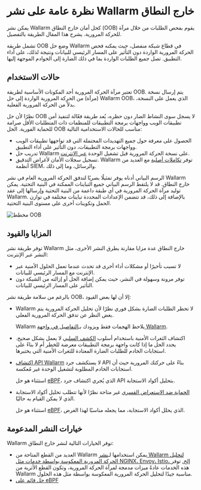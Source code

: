 # نظرة عامة على نشر Wallarm خارج النطاق

يمكن نشر Wallarm كحل أمان خارج النطاق (OOB) يقوم بفحص الطلبات من خلال مرآة للحركة المرورية. يشرح هذا المقال الطريقة بالتفصيل.

تشمل طريقة OOB وضع حل Wallarm في قطاع شبكة منفصل، حيث يمكنه فحص الحركة المرورية الواردة دون التأثير على المسار الرئيسي للبيانات ونتيجة لذلك، على أداء التطبيق. تصل جميع الطلبات الواردة بما في ذلك الضارة إلى الخوادم الموجهة إليها.

## حالات الاستخدام

تعتبر مرآة الحركة المرورية أحد المكونات الأساسية لطريقة OOB. يتم إرسال نسخة (مرآة) من الحركة المرورية الواردة إلى حل Wallarm OOB، الذي يعمل على النسخة، بدلاً من الحركة المرورية الفعلية.

نظرًا لأن حل OOB لا يسجل سوى النشاط الضار دون حظره، يُعد طريقة فعّالة لتنفيذ أمن تطبيقات الويب وواجهات برمجة التطبيقات للمنظمات ذات المتطلبات الأقل صرامة للحماية الفورية. الحل OOB مناسب للحالات الاستخدامية التالية:

* الحصول على معرفة حول جميع التهديدات المحتملة التي قد تواجهها تطبيقات الويب وواجهات برمجة التطبيقات، دون التأثير على أداء التطبيق.
* تدريب حل Wallarm على نسخة الحركة المرورية قبل تشغيل الوحدة [عبر الإنترنت](../inline/overview.md).
* تسجيل سجلات الأمان لأغراض التدقيق. Wallarm توفر [تكاملات أصلية](../../user-guides/settings/integrations/integrations-intro.md) مع العديد من أنظمة SIEM، والرسائل، وما إلى ذلك.

الرسم البياني أدناه يوفر تمثيلًا بصريًا لتدفق الحركة المرورية العام في نشر Wallarm خارج النطاق. قد لا يلتقط الرسم البياني جميع التباينات الممكنة في البنية التحتية. يمكن توليد مرآة الحركة المرورية في أي طبقة داعمة من البنية التحتية وإرسالها إلى عقد Wallarm. بالإضافة إلى ذلك، قد تتضمن الإعدادات المحددة تباينات مختلفة في توازن الحمل وتكوينات أخرى على مستوى البنية التحتية.

![مخطط OOB](../../images/waf-installation/oob/wallarm-oob-deployment-scheme.png)

## المزايا والقيود

توفر طريقة نشر Wallarm خارج النطاق عدة مزايا مقارنة بطرق النشر الأخرى، مثل النشر عبر الإنترنت:

* لا تسبب تأخيرًا أو مشكلات أداء أخرى قد تحدث عندما تعمل الحلول الأمنية عبر الإنترنت مع المسار الرئيسي للبيانات.
* توفر مرونة وسهولة في النشر، حيث يمكن إضافة الحل أو إزالته من الشبكة دون التأثير على المسار الرئيسي للبيانات.

بالرغم من سلامة طريقة نشر OOB، إلا أن لها بعض القيود:

* Wallarm لا تحظر الطلبات الضارة بشكل فوري نظرًا لأن تحليل الحركة المرورية يتم بغض النظر عن تدفق الحركة المرورية الفعلي.

    Wallarm يلاحظ الهجمات فقط ويزودك بـ[التفاصيل في واجهة Wallarm](../..//user-guides/events/analyze-attack.md).
* اكتشاف الثغرات الأمنية باستخدام أسلوب [الكشف السلبي](../../about-wallarm/detecting-vulnerabilities.md#passive-detection) لا يعمل بشكل صحيح. يحدد الحل ما إذا كانت واجهة برمجة التطبيقات معرضة للخطر أم لا بناءً على استجابات الخادم للطلبات الضارة المعتادة للثغرات الأمنية التي يختبرها.
* [اكتشاف API Wallarm](../../api-discovery/overview.md) لا يستكشف جرد API بناءً على حركتك المرورية حيث أن استجابات الخادم المطلوبة لتشغيل الوحدة غير مُعكسة.

    استثناء هو حل [eBPF](ebpf/deployment.md)، الذي يُجري اكتشاف جرد API بتحليل أكواد الاستجابة.
* [الحماية ضد الاستعراض القسري](../../admin-en/configuration-guides/protecting-against-bruteforce.md) غير متاحة نظرًا لأنها تتطلب تحليل أكواد الاستجابة الذي لا يمكن القيام به حاليًا.
    
    استثناء هو حل [eBPF](ebpf/deployment.md)، الذي يحلل أكواد الاستجابة، مما يجعله مناسبًا لهذا الغرض.

## خيارات النشر المدعومة

Wallarm توفر الخيارات التالية لنشر خارج النطاق:

* العديد من القطع المتاحة من Wallarm يمكن استخدامها لـ[نشر Wallarm لتحليل الحركة المرورية المعكوسة بواسطة خدمات مثل NGINX، Envoy، Istio، إلخ.](web-server-mirroring/overview.md) توفر هذه الخدمات عادةً ميزات مدمجة لمرآة الحركة المرورية، وتكون القطع الأثرية من Wallarm مناسبة جيدًا لتحليل الحركة المرورية المعكوسة بواسطة مثل هذه الحلول.
* [حل قائم على eBPF](ebpf/deployment.md)